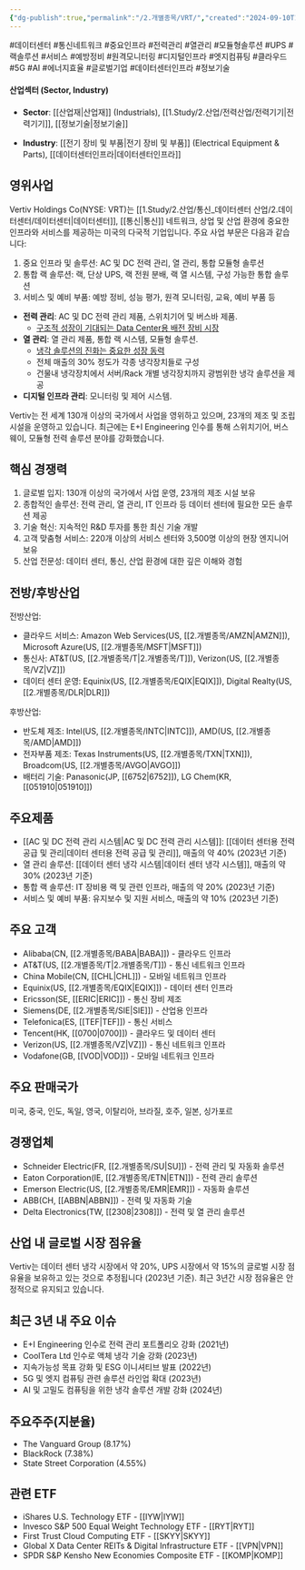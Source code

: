```yaml
---
{"dg-publish":true,"permalink":"/2.개별종목/VRT/","created":"2024-09-10T12:00:21.068+09:00","updated":"2025-06-03T20:06:02.017+09:00"}
---
```


#데이터센터 #통신네트워크 #중요인프라 #전력관리 #열관리 #모듈형솔루션 #UPS #랙솔루션 #서비스 #예방정비 #원격모니터링 #디지털인프라 #엣지컴퓨팅 #클라우드 #5G #AI #에너지효율 #글로벌기업 #데이터센터인프라 #정보기술 


#### 산업섹터 (Sector, Industry)

- **Sector**: [[산업재\|산업재]] (Industrials), [[1.Study/2.산업/전력산업/전력기기\|전력기기]], [[정보기술\|정보기술]]

- **Industry**: [[전기 장비 및 부품\|전기 장비 및 부품]] (Electrical Equipment & Parts), [[데이터센터인프라\|데이터센터인프라]]

## 영위사업

Vertiv Holdings Co(NYSE: VRT)는 [[1.Study/2.산업/통신_데이터센터 산업/2.데이터센터/데이터센터\|데이터센터]], [[통신\|통신]] 네트워크, 상업 및 산업 환경에 중요한 인프라와 서비스를 제공하는 미국의 다국적 기업입니다. 주요 사업 부문은 다음과 같습니다:

1. 중요 인프라 및 솔루션: AC 및 DC 전력 관리, 열 관리, 통합 모듈형 솔루션
2. 통합 랙 솔루션: 랙, 단상 UPS, 랙 전원 분배, 랙 열 시스템, 구성 가능한 통합 솔루션
3. 서비스 및 예비 부품: 예방 정비, 성능 평가, 원격 모니터링, 교육, 예비 부품 등

- **전력 관리**: AC 및 DC 전력 관리 제품, 스위치기어 및 버스바 제품.
	- [구조적 성장이 기대되는 Data Center용 배전 장비 시장](7.1_전력에%20묻는%20네%20개의%20질문들.pdf#page=25&selection=6,0,21,2&color=yellow)
- **열 관리**: 열 관리 제품, 통합 랙 시스템, 모듈형 솔루션.
	- [냉각 솔루션의 진화는 중요한 성장 동력](7.1_전력에%20묻는%20네%20개의%20질문들.pdf#page=26&selection=6,0,16,2&color=yellow)
	- 전체 매출의 30% 정도가 각종 냉각장치들로 구성
	- 건물내 냉각장치에서 서버/Rack 개별 냉각장치까지 광범위한 냉각 솔루션을 제공
- **디지털 인프라 관리**: 모니터링 및 제어 시스템.


Vertiv는 전 세계 130개 이상의 국가에서 사업을 영위하고 있으며, 23개의 제조 및 조립 시설을 운영하고 있습니다. 최근에는 E+I Engineering 인수를 통해 스위치기어, 버스웨이, 모듈형 전력 솔루션 분야를 강화했습니다.

## 핵심 경쟁력

1. 글로벌 입지: 130개 이상의 국가에서 사업 운영, 23개의 제조 시설 보유
2. 종합적인 솔루션: 전력 관리, 열 관리, IT 인프라 등 데이터 센터에 필요한 모든 솔루션 제공
3. 기술 혁신: 지속적인 R&D 투자를 통한 최신 기술 개발
4. 고객 맞춤형 서비스: 220개 이상의 서비스 센터와 3,500명 이상의 현장 엔지니어 보유
5. 산업 전문성: 데이터 센터, 통신, 산업 환경에 대한 깊은 이해와 경험

## 전방/후방산업

전방산업:

- 클라우드 서비스: Amazon Web Services(US, [[2.개별종목/AMZN\|AMZN]]), Microsoft Azure(US, [[2.개별종목/MSFT\|MSFT]])
- 통신사: AT&T(US, [[2.개별종목/T\|2.개별종목/T]]), Verizon(US, [[2.개별종목/VZ\|VZ]])
- 데이터 센터 운영: Equinix(US, [[2.개별종목/EQIX\|EQIX]]), Digital Realty(US, [[2.개별종목/DLR\|DLR]])

후방산업:

- 반도체 제조: Intel(US, [[2.개별종목/INTC\|INTC]]), AMD(US, [[2.개별종목/AMD\|AMD]])
- 전자부품 제조: Texas Instruments(US, [[2.개별종목/TXN\|TXN]]), Broadcom(US, [[2.개별종목/AVGO\|AVGO]])
- 배터리 기술: Panasonic(JP, [[6752\|6752]]), LG Chem(KR, [[051910\|051910]])

## 주요제품

- [[AC 및 DC 전력 관리 시스템\|AC 및 DC 전력 관리 시스템]]: [[데이터 센터용 전력 공급 및 관리\|데이터 센터용 전력 공급 및 관리]], 매출의 약 40% (2023년 기준)
- 열 관리 솔루션: [[데이터 센터 냉각 시스템\|데이터 센터 냉각 시스템]], 매출의 약 30% (2023년 기준)
- 통합 랙 솔루션: IT 장비용 랙 및 관련 인프라, 매출의 약 20% (2023년 기준)
- 서비스 및 예비 부품: 유지보수 및 지원 서비스, 매출의 약 10% (2023년 기준)

## 주요 고객

- Alibaba(CN, [[2.개별종목/BABA\|BABA]]) - 클라우드 인프라
- AT&T(US, [[2.개별종목/T\|2.개별종목/T]]) - 통신 네트워크 인프라
- China Mobile(CN, [[CHL\|CHL]]) - 모바일 네트워크 인프라
- Equinix(US, [[2.개별종목/EQIX\|EQIX]]) - 데이터 센터 인프라
- Ericsson(SE, [[ERIC\|ERIC]]) - 통신 장비 제조
- Siemens(DE, [[2.개별종목/SIE\|SIE]]) - 산업용 인프라
- Telefonica(ES, [[TEF\|TEF]]) - 통신 서비스
- Tencent(HK, [[0700\|0700]]) - 클라우드 및 데이터 센터
- Verizon(US, [[2.개별종목/VZ\|VZ]]) - 통신 네트워크 인프라
- Vodafone(GB, [[VOD\|VOD]]) - 모바일 네트워크 인프라

## 주요 판매국가

미국, 중국, 인도, 독일, 영국, 이탈리아, 브라질, 호주, 일본, 싱가포르

## 경쟁업체

- Schneider Electric(FR, [[2.개별종목/SU\|SU]]) - 전력 관리 및 자동화 솔루션
- Eaton Corporation(IE, [[2.개별종목/ETN\|ETN]]) - 전력 관리 솔루션
- Emerson Electric(US, [[2.개별종목/EMR\|EMR]]) - 자동화 솔루션
- ABB(CH, [[ABBN\|ABBN]]) - 전력 및 자동화 기술
- Delta Electronics(TW, [[2308\|2308]]) - 전력 및 열 관리 솔루션

## 산업 내 글로벌 시장 점유율

Vertiv는 데이터 센터 냉각 시장에서 약 20%, UPS 시장에서 약 15%의 글로벌 시장 점유율을 보유하고 있는 것으로 추정됩니다 (2023년 기준). 최근 3년간 시장 점유율은 안정적으로 유지되고 있습니다.

## 최근 3년 내 주요 이슈

- E+I Engineering 인수로 전력 관리 포트폴리오 강화 (2021년)
- CoolTera Ltd 인수로 액체 냉각 기술 강화 (2023년)
- 지속가능성 목표 강화 및 ESG 이니셔티브 발표 (2022년)
- 5G 및 엣지 컴퓨팅 관련 솔루션 라인업 확대 (2023년)
- AI 및 고밀도 컴퓨팅을 위한 냉각 솔루션 개발 강화 (2024년)

## 주요주주(지분율)

- The Vanguard Group (8.17%)
- BlackRock (7.38%)
- State Street Corporation (4.55%)

## 관련 ETF

- iShares U.S. Technology ETF - [[IYW\|IYW]]
- Invesco S&P 500 Equal Weight Technology ETF - [[RYT\|RYT]]
- First Trust Cloud Computing ETF - [[SKYY\|SKYY]]
- Global X Data Center REITs & Digital Infrastructure ETF - [[VPN\|VPN]]
- SPDR S&P Kensho New Economies Composite ETF - [[KOMP\|KOMP]]